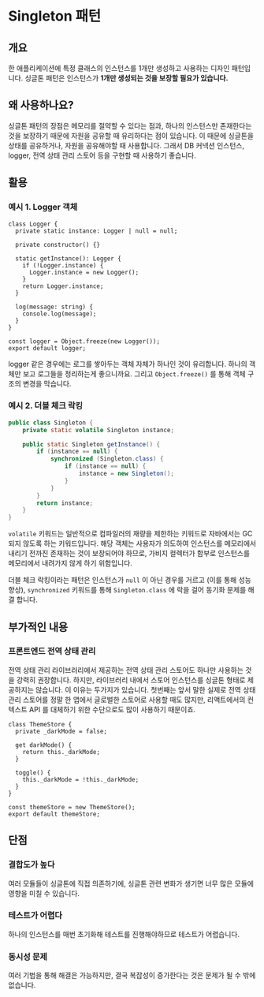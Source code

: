 # Singleton 패턴

## 개요

 한 애플리케이션에 특정 클래스의 인스턴스를 1개만 생성하고 사용하는 디자인 패턴입니다. 싱글톤 패턴은 인스턴스가 **1개만 생성되는 것을 보장할 필요가 있습니다.**

## 왜 사용하나요?

  싱글톤 패턴의 장점은 메모리를 절약할 수 있다는 점과, 하나의 인스턴스만 존재한다는 것을 보장하기 때문에 자원을 공유할 때 유리하다는 점이 있습니다. 이 때문에 싱글톤을 상태를 공유하거나, 자원을 공유해야할 때 사용합니다. 그래서 DB 커넥션 인스턴스, logger, 전역 상태 관리 스토어 등을 구현할 때 사용하기 좋습니다.

## 활용

### 예시 1. Logger 객체

```tsx
class Logger {
  private static instance: Logger | null = null;

  private constructor() {}

  static getInstance(): Logger {
    if (!Logger.instance) {
      Logger.instance = new Logger();
    }
    return Logger.instance;
  }

  log(message: string) {
    console.log(message);
  }
}

const logger = Object.freeze(new Logger());
export default logger;
```

 logger 같은 경우에는 로그를 쌓아두는 객체 자체가 하나인 것이 유리합니다. 하나의 객체만 보고 로그들을 정리하는게 좋으니까요. 그리고 `Object.freeze()` 를 통해 객체 구조의 변경을 막습니다.

### 예시 2. 더블 체크 락킹

```java
public class Singleton {
    private static volatile Singleton instance;

    public static Singleton getInstance() {
        if (instance == null) {
            synchronized (Singleton.class) {
                if (instance == null) {
                    instance = new Singleton();
                }
            }
        }
        return instance;
    }
}
```

 `volatile` 키워드는 일반적으로 컴파일러의 재량을 제한하는 키워드로 자바에서는 GC 되지 않도록 하는 키워드입니다. 해당 객체는 사용자가 의도하여 인스턴스를 메모리에서 내리기 전까진 존재하는 것이 보장되어야 하므로, 가비지 컬렉터가 함부로 인스턴스를 메모리에서 내려가지 않게 하기 위함입니다.

  더블 체크 락킹이라는 패턴은 인스턴스가 `null` 이 아닌 경우를 거르고 (이를 통해 성능 향상), `synchronized` 키워드를 통해 `Singleton.class` 에 락을 걸어 동기화 문제를 해결 합니다.

## 부가적인 내용

### 프론트엔드 전역 상태 관리

 전역 상태 관리 라이브러리에서 제공하는 전역 상태 관리 스토어도 하나만 사용하는 것을 강력히 권장합니다. 하지만, 라이브러리 내에서 스토어 인스턴스를 싱글톤 형태로 제공하지는 않습니다. 이 이유는 두가지가 있습니다. 첫번째는 앞서 말한 실제로 전역 상태 관리 스토어를 정말 한 앱에서 글로벌한 스토어로 사용할 때도 많지만, 리액트에서의 컨텍스트 API 를 대체하기 위한 수단으로도 많이 사용하기 때문이죠.

```tsx
class ThemeStore {
  private _darkMode = false;

  get darkMode() {
    return this._darkMode;
  }

  toggle() {
    this._darkMode = !this._darkMode;
  }
}

const themeStore = new ThemeStore();
export default themeStore;
```

## 단점

### 결합도가 높다

 여러 모듈들이 싱글톤에 직접 의존하기에, 싱글톤 관련 변화가 생기면 너무 많은 모듈에 영향을 미칠 수 있습니다.

### 테스트가 어렵다

 하나의 인스턴스를 매번 초기화해 테스트를 진행해야하므로 테스트가 어렵습니다.

### 동시성 문제

 여러 기법을 통해 해결은 가능하지만, 결국 복잡성이 증가한다는 것은 문제가 될 수 밖에 없습니다.